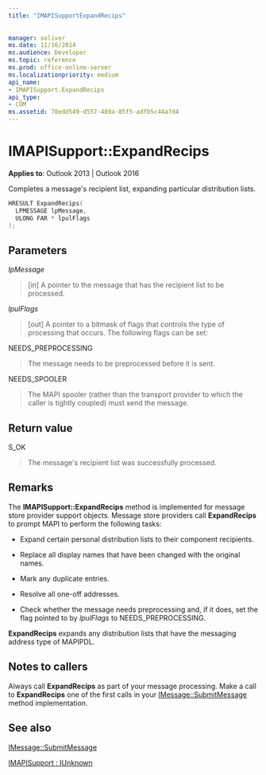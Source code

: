 ```yaml
---
title: "IMAPISupportExpandRecips"
 
 
manager: soliver
ms.date: 11/16/2014
ms.audience: Developer
ms.topic: reference
ms.prod: office-online-server
ms.localizationpriority: medium
api_name:
- IMAPISupport.ExpandRecips
api_type:
- COM
ms.assetid: 78edd549-d557-489a-85f5-adfb5c44a7d4
---
```


# IMAPISupport::ExpandRecips

  
  
**Applies to**: Outlook 2013 | Outlook 2016 
  
Completes a message's recipient list, expanding particular distribution lists.
  
```cpp
HRESULT ExpandRecips(
  LPMESSAGE lpMessage,
  ULONG FAR * lpulFlags
);
```

## Parameters

 _lpMessage_
  
> [in] A pointer to the message that has the recipient list to be processed.
    
 _lpulFlags_
  
> [out] A pointer to a bitmask of flags that controls the type of processing that occurs. The following flags can be set:
    
NEEDS_PREPROCESSING 
  
> The message needs to be preprocessed before it is sent.
    
NEEDS_SPOOLER 
  
> The MAPI spooler (rather than the transport provider to which the caller is tightly coupled) must send the message.
    
## Return value

S_OK 
  
> The message's recipient list was successfully processed.
    
## Remarks

The **IMAPISupport::ExpandRecips** method is implemented for message store provider support objects. Message store providers call **ExpandRecips** to prompt MAPI to perform the following tasks: 
  
- Expand certain personal distribution lists to their component recipients.
    
- Replace all display names that have been changed with the original names.
    
- Mark any duplicate entries.
    
- Resolve all one-off addresses. 
    
- Check whether the message needs preprocessing and, if it does, set the flag pointed to by  _lpulFlags_ to NEEDS_PREPROCESSING. 
    
 **ExpandRecips** expands any distribution lists that have the messaging address type of MAPIPDL. 
  
## Notes to callers

Always call **ExpandRecips** as part of your message processing. Make a call to **ExpandRecips** one of the first calls in your [IMessage::SubmitMessage](imessage-submitmessage.md) method implementation. 
  
## See also



[IMessage::SubmitMessage](imessage-submitmessage.md)
  
[IMAPISupport : IUnknown](imapisupportiunknown.md)


